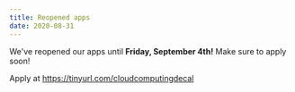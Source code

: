 ```yaml
---
title: Reopened apps
date: 2020-08-31
---
```


We've reopened our apps until **Friday, September 4th!** Make sure to apply soon!

Apply at https://tinyurl.com/cloudcomputingdecal